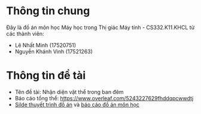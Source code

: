 # Thông tin chung
Đây là đồ án môn học Máy học trong Thị giác Máy tính - CS332.K11.KHCL từ các thành viên:
- Lê Nhất Minh (17520751) 
- Nguyễn Khánh Vinh (17521263)

# Thông tin đề tài 
- Tên đề tài: Nhận diện vật thể trong ban đêm
- Báo cáo tổng thể: https://www.overleaf.com/5243227629fhddqpcwwdtj
- [Silde thuyết trình đồ án](https://github.com/meeng251/Object_Detection_in_Night/blob/master/B%C3%A1o%20c%C3%A1o%20M%C3%A1y%20h%E1%BB%8Dc%20trong%20Th%E1%BB%8B%20gi%C3%A1c%20m%C3%A1y%20t%C3%ADnh.pdf) và [báo cáo đồ án môn học](https://github.com/meeng251/Object_Detection_in_Night/blob/master/Object_detection_at_nighttime.pdf)

